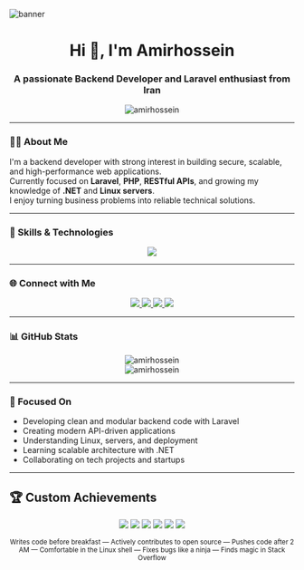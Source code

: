 ![banner](https://capsule-render.vercel.app/api?type=waving&color=0:8E2DE2,100:4A00E0&height=180&section=header&text=Amirhossein%20Peyravan&fontSize=30&fontColor=ffffff)

<h1 align="center">Hi 👋, I'm Amirhossein</h1>
<h3 align="center">A passionate Backend Developer and Laravel enthusiast from Iran</h3>

<p align="center">
  <img src="https://komarev.com/ghpvc/?username=amirhossein&label=Profile%20views&color=0e75b6&style=flat" alt="amirhossein" />
</p>

---

### 🧑‍💻 About Me
I'm a backend developer with strong interest in building secure, scalable, and high-performance web applications.  
Currently focused on **Laravel**, **PHP**, **RESTful APIs**, and growing my knowledge of **.NET** and **Linux servers**.  
I enjoy turning business problems into reliable technical solutions.  

---

### 🚀 Skills & Technologies
<div align="center">
  <img src="https://skillicons.dev/icons?i=html,css,js,php,laravel,python,django,postman,mysql,linux,cs,cpp,dotnet,bootstrap,nodejs,git,github,gitlab,angular,nginx,docker,kubernetes,elasticsearch,go,archlinux,azure,wordpress&perline=12" />
</div>





---

### 🌐 Connect with Me
<div align="center">
  <a href="https://instagram.com/amirpeyravan" target="_blank">
    <img src="https://skillicons.dev/icons?i=instagram" />
  </a>
  <a href="https://github.com/amirpeyravan" target="_blank">
    <img src="https://skillicons.dev/icons?i=github" />
  </a>
  <a href="https://linkedin.com/in/amirpeyravan" target="_blank">
    <img src="https://skillicons.dev/icons?i=linkedin" />
  </a>
  <a href="https://x.com/amirpeyravan" target="_blank">
    <img src="https://skillicons.dev/icons?i=twitter" />
  </a>
</div>



---

### 📊 GitHub Stats
<p align="center">
  <img src="https://github-readme-stats.vercel.app/api?username=yourusername&show_icons=true&theme=radical" alt="amirhossein" />
  <br/>
  <img src="https://github-readme-stats.vercel.app/api/top-langs/?username=yourusername&layout=compact&theme=radical" alt="amirhossein" />
</p>

---

### 📌 Focused On
- Developing clean and modular backend code with Laravel
- Creating modern API-driven applications
- Understanding Linux, servers, and deployment
- Learning scalable architecture with .NET
- Collaborating on tech projects and startups

---

## 🏆 Custom Achievements

<div align="center">
  <img src="https://img.shields.io/badge/Code%20Addict-orange?style=for-the-badge&logo=codeforces&logoColor=white" />
  <img src="https://img.shields.io/badge/Open%20Source%20Supporter-brightgreen?style=for-the-badge&logo=github&logoColor=white"/>
  <img src="https://img.shields.io/badge/Midnight%20Committer-purple?style=for-the-badge&logo=github&logoColor=white"/>
  <img src="https://img.shields.io/badge/Terminal%20Warrior-black?style=for-the-badge&logo=linux&logoColor=white"/>
  <img src="https://img.shields.io/badge/Bug%20Squasher-red?style=for-the-badge&logo=bugcrowd&logoColor=white"/>
  <img src="https://img.shields.io/badge/Stack%20Overflow%20Lurker-F48024?style=for-the-badge&logo=stackoverflow&logoColor=white"/>
</div>



<p align="center">
  <sub>Writes code before breakfast — Actively contributes to open source — Pushes code after 2 AM — Comfortable in the Linux shell — Fixes bugs like a ninja — Finds magic in Stack Overflow</sub>
</p>

